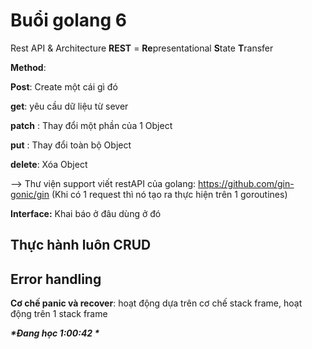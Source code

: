 # Buổi golang 6

Rest API & Architecture
**REST** = **Re**presentational **S**tate **T**ransfer

**Method**:

**Post**: Create một cái gì đó

**get**: yêu cầu dữ liệu từ sever

**patch** : Thay đổi một phần của 1 Object

**put** : Thay đổi toàn bộ Object

**delete**: Xóa Object

—> Thư viện support viết restAPI của golang: https://github.com/gin-gonic/gin (Khi có 1 request thì nó tạo ra thực hiện trên 1 goroutines)

**Interface:** Khai báo ở đâu dùng ở đó

## Thực hành luôn CRUD

## Error handling

**Cơ chế panic và recover**: hoạt động dựa trên cơ chế stack frame, hoạt động trên 1 stack frame

**_*Đang học 1:00:42 *_**
